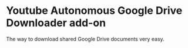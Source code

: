 # Youtube Autonomous Google Drive Downloader add-on

The way to download shared Google Drive documents very easy.